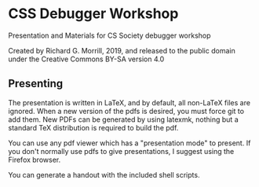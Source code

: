 # CSS Debugger Workshop #
Presentation and Materials for CS Society debugger workshop

Created by Richard G. Morrill, 2019, and released to the public domain under the Creative Commons BY-SA version 4.0

## Presenting ##
The presentation is written in LaTeX, and by default, all non-LaTeX files are ignored.  When a new version of the pdfs is
desired, you must force git to add them.  New PDFs can be generated by using latexmk, nothing but a standard TeX distribution
is required to build the pdf.

You can use any pdf viewer which has a "presentation mode" to present.  If you don't normally use pdfs to give presentations,
I suggest using the Firefox browser.

You can generate a handout with the included shell scripts.
